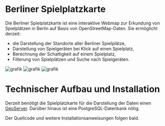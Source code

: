 # Berliner Spielplatzkarte
Die Berliner Spielplatzkarte ist eine interaktive Webmap zur Erkundung von Spielplätzen in Berlin auf Basis von OpenStreetMap-Daten. Sie ermöglicht derzeit:
- die Darstellung der Standorte aller Berliner Spielplätze,
- Darstellung von Spielgeräten bei Klick auf einen Spielplatz,
- Berechnung der Schattigkeit auf einem Spielplatz,
- Filterung von Spielplätzen und Suche nach Spielgeräten.

![grafik](https://github.com/SupaplexOSM/spielplatzkarte/assets/66696066/60fd5098-f795-42ad-bc82-7e8d7d4a5bd2)
![grafik](https://github.com/SupaplexOSM/spielplatzkarte/assets/66696066/da207a7f-398a-4feb-977c-6206ac91281d)
![grafik](https://github.com/SupaplexOSM/spielplatzkarte/assets/66696066/8129ec64-84f8-45c0-b98a-d27eaf9b7e99)

# Technischer Aufbau und Installation
Derzeit benötigt die Spielplatzkarte für die Darstellung der Daten einen [GeoServer](https://geoserver.org/). Darüber hinaus ist eine PostgreSQL-Datenbank nötig.

Der Quellcode und weitere Installationsanweisungen folgen bald.
